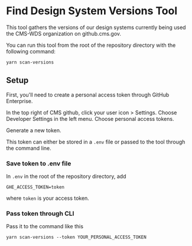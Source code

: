 # Find Design System Versions Tool

This tool gathers the versions of our design systems currently being used the CMS-WDS organization on github.cms.gov.

You can run this tool from the root of the repository directory with the following command:

```
yarn scan-versions
```

## Setup

First, you'll need to create a personal access token through GitHub Enterprise.

In the top right of CMS github, click your user icon > Settings.
Choose Developer Settings in the left menu.
Choose personal access tokens.

Generate a new token.

This token can either be stored in a `.env` file or passed to the tool through the command line.

### Save token to .env file

In `.env` in the root of the repository directory, add

```
GHE_ACCESS_TOKEN=token
```

where `token` is your access token.

### Pass token through CLI

Pass it to the command like this

```
yarn scan-versions --token YOUR_PERSONAL_ACCESS_TOKEN
```
